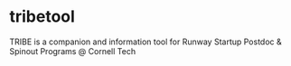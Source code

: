 # tribetool
TRIBE is a companion and information tool for Runway Startup Postdoc &amp; Spinout Programs @ Cornell Tech
